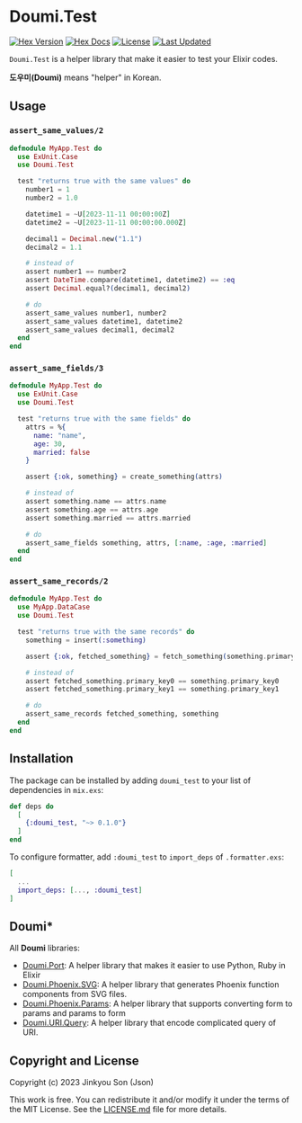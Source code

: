 # Doumi.Test

[![Hex Version](https://img.shields.io/hexpm/v/doumi_test.svg)](https://hex.pm/packages/doumi_test)
[![Hex Docs](https://img.shields.io/badge/hex-docs-lightgreen.svg)](https://hexdocs.pm/doumi_test/)
[![License](https://img.shields.io/hexpm/l/doumi_test.svg)](https://github.com/nallwhy/doumi_test/blob/master/LICENSE.md)
[![Last Updated](https://img.shields.io/github/last-commit/nallwhy/doumi_test.svg)](https://github.com/nallwhy/doumi_test/commits/main)

<!-- MDOC !-->

`Doumi.Test` is a helper library that make it easier to test your Elixir codes.

**도우미(Doumi)** means "helper" in Korean.

## Usage

### `assert_same_values/2`

```elixir
defmodule MyApp.Test do
  use ExUnit.Case
  use Doumi.Test

  test "returns true with the same values" do
    number1 = 1
    number2 = 1.0

    datetime1 = ~U[2023-11-11 00:00:00Z]
    datetime2 = ~U[2023-11-11 00:00:00.000Z]

    decimal1 = Decimal.new("1.1")
    decimal2 = 1.1

    # instead of
    assert number1 == number2
    assert DateTime.compare(datetime1, datetime2) == :eq
    assert Decimal.equal?(decimal1, decimal2)

    # do
    assert_same_values number1, number2
    assert_same_values datetime1, datetime2
    assert_same_values decimal1, decimal2
  end
end
```

### `assert_same_fields/3`

```elixir
defmodule MyApp.Test do
  use ExUnit.Case
  use Doumi.Test

  test "returns true with the same fields" do
    attrs = %{
      name: "name",
      age: 30,
      married: false
    }

    assert {:ok, something} = create_something(attrs)

    # instead of
    assert something.name == attrs.name
    assert something.age == attrs.age
    assert something.married == attrs.married

    # do
    assert_same_fields something, attrs, [:name, :age, :married]
  end
end
```

### `assert_same_records/2`

```elixir
defmodule MyApp.Test do
  use MyApp.DataCase
  use Doumi.Test

  test "returns true with the same records" do
    something = insert(:something)

    assert {:ok, fetched_something} = fetch_something(something.primary_key0, something.primary_key1)

    # instead of
    assert fetched_something.primary_key0 == something.primary_key0
    assert fetched_something.primary_key1 == something.primary_key1

    # do
    assert_same_records fetched_something, something
  end
end
```

## Installation

The package can be installed by adding `doumi_test` to your list of dependencies in `mix.exs`:

```elixir
def deps do
  [
    {:doumi_test, "~> 0.1.0"}
  ]
end
```

To configure formatter, add `:doumi_test` to `import_deps` of `.formatter.exs`:

```elixir
[
  ...
  import_deps: [..., :doumi_test]
]
```

<!-- MDOC !-->

## Doumi\*

All **Doumi** libraries:

- [Doumi.Port](https://github.com/nallwhy/doumi_port): A helper library that makes it easier to use Python, Ruby in Elixir
- [Doumi.Phoenix.SVG](https://github.com/nallwhy/doumi_phoenix_svg): A helper library that generates Phoenix function components from SVG files.
- [Doumi.Phoenix.Params](https://github.com/nallwhy/doumi_phoenix_params): A helper library that supports converting form to params and params to form
- [Doumi.URI.Query](https://github.com/nallwhy/doumi_uri_query): A helper library that encode complicated query of URI.

## Copyright and License

Copyright (c) 2023 Jinkyou Son (Json)

This work is free. You can redistribute it and/or modify it under the
terms of the MIT License. See the [LICENSE.md](./LICENSE.md) file for more details.

